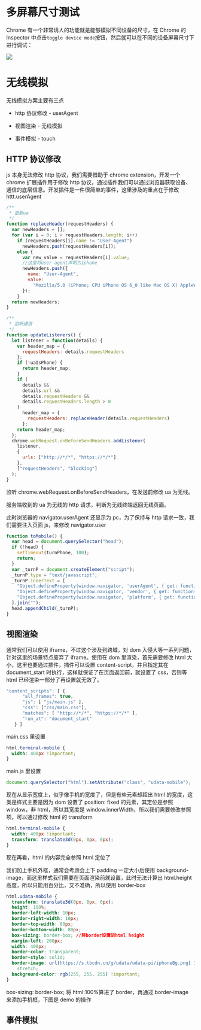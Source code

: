 # 多屏幕尺寸测试

Chrome 有一个非常诱人的功能就是能够模拟不同设备的尺寸，在 Chrome 的 Inspector 中点击`toggle device mode`按钮，然后就可以在不同的设备屏幕尺寸下进行调试：

![](https://raygun.com/blog/wp-content/uploads/2016/05/Screenshot-2016-05-23-13.55.38.png)

# 无线模拟

无线模拟方案主要有三点

- http 协议修改 - userAgent

- 视图渲染 - 无线模拟

- 事件模拟 - touch

## HTTP 协议修改

js 本身无法修改 http 协议，我们需要借助于 chrome extension，开发一个 chrome 扩展插件用于修改 http 协议，通过插件我们可以通过浏览器获取设备、通信的底层信息。开发插件是一件很简单的事件，这里涉及的重点在于修改 httt.userAgent

```js
/**
 * 更新ua
 */
function replaceHeader(requestHeaders) {
  var newHeaders = [];
  for (var i = 0; i < requestHeaders.length; i++)
    if (requestHeaders[i].name != "User-Agent")
      newHeaders.push(requestHeaders[i]);
    else {
      var new_value = requestHeaders[i].value;
      //这里将user-agent声明为iphone
      newHeaders.push({
        name: "User-Agent",
        value:
          "Mozilla/5.0 (iPhone; CPU iPhone OS 6_0 like Mac OS X) AppleWebKit/536.26 (KHTML, like Gecko) Version/6.0 Mobile/10A5376e Safari/8536.25"
      });
    }
  return newHeaders;
}

/**
 * 监听通信
 */
function updateListeners() {
  let listener = function(details) {
    var header_map = {
      requestHeaders: details.requestHeaders
    };
    if (!uaIsPhone) {
      return header_map;
    }
    if (
      details &&
      details.url &&
      details.requestHeaders &&
      details.requestHeaders.length > 0
    )
      header_map = {
        requestHeaders: replaceHeader(details.requestHeaders)
      };
    return header_map;
  };
  chrome.webRequest.onBeforeSendHeaders.addListener(
    listener,
    {
      urls: ["http://*/*", "https://*/*"]
    },
    ["requestHeaders", "blocking"]
  );
}
```

监听 chrome.webRequest.onBeforeSendHeaders，在发送前修改 ua 为无线。

服务端收到的 ua 为无线的 http 请求，判断为无线终端返回无线页面。

此时浏览器的 navigator.userAgent 还显示为 pc，为了保持与 http 请求一致，我们需要注入页面 js，来修改 navigator.user

```js
function toMobile() {
  var head = document.querySelector("head");
  if (!head) {
    setTimeout(turnPhone, 100);
    return;
  }
  var _turnP = document.createElement("script");
  _turnP.type = "text/javascript";
  _turnP.innerText = [
    "Object.defineProperty(window.navigator, 'userAgent', { get: function(){ return 'Mozilla/5.0 (iPhone; CPU iPhone OS 9_1 like Mac OS X) AppleWebKit/601.1.46 (KHTML, like Gecko) Version/9.0 Mobile/13B143 Safari/601.1'; } });",
    "Object.defineProperty(window.navigator, 'vendor', { get: function(){ return 'Apple, Inc.'; } });",
    "Object.defineProperty(window.navigator, 'platform', { get: function(){ return 'iPhone'; } });"
  ].join("");
  head.appendChild(_turnP);
}
```

## 视图渲染

通常我们可以使用 iframe，不过这个涉及到跨域，对 dom 入侵大等一系列问题，针对这里的场景特点废弃了 iframe。使用在 dom 里渲染，首先需要修改 html 大小，这里也要通过插件，插件可以设置 content-script，并且指定其在 document_start 时执行，这样就保证了在页面返回前，就设置了 css，否则等 html 已经渲染一部分了再设置就无效了。

```js
"content_scripts": [ {
      "all_frames": true,
      "js": [ "js/main.js" ],
      "css": ["css/main.css"],
      "matches": [ "http://*/*", "https://*/*" ],
      "run_at": "document_start"
   } ]
```

main.css 里设置

```css
html.terminal-mobile {
  width: 400px !important;
}
```

main.js 里设置

```js
document.querySelector("html").setAttribute("class", "udata-mobile");
```

现在从显示宽度上，似乎像手机的宽度了，但是有些元素却超出 html 的宽度，这类是样式主要是因为 dom 设置了 position: fixed 的元素，其定位是参照 window，非 html，所以其宽度是 window.innerWidth，所以我们需要修改参照项，可以通过修改 html 的 transform

```css
html.terminal-mobile {
  width: 400px !important;
  transform: translate3d(0px, 0px, 0px);
}
```

现在再看，html 的内容完全参照 html 定位了

我们加上手机外框，通常会考虑会上下 padding 一定大小后使用 background-image，而这里样式我们需要在页面渲染前就设置，此时无法计算出 html.height 高度，所以只能用百分比，又不准确，所以使用 border-box

```css
html.udata-mobile {
  transform: translate3d(0px, 0px, 0px);
  height: 100%;
  border-left-width: 10px;
  border-right-width: 10px;
  border-top-width: 80px;
  border-bottom-width: 80px;
  box-sizing: border-box; //将border设置进html height
  margin-left: 200px;
  width: 400px;
  border-color: transparent;
  border-style: solid;
  border-image: url(https://s.tbcdn.cn/g/udata/udata-pi/iphoneBg.png) 146 20
    stretch;
  background-color: rgb(255, 255, 255) !important;
}
```

box-sizing: border-box; 将 html:100%算进了 border，再通过 border-image 来添加手机框，下图是 demo 的操作

## 事件模拟
